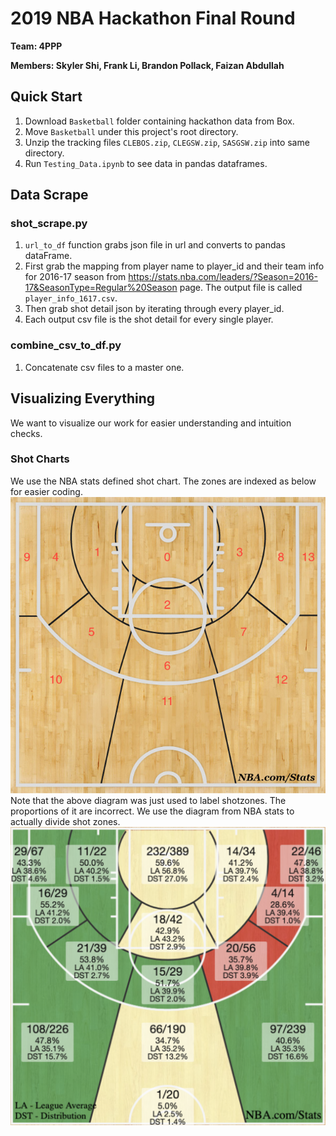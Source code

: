 # 2019 NBA Hackathon Final Round
**Team: 4PPP**

**Members: Skyler Shi, Frank Li, Brandon Pollack, Faizan Abdullah**

## Quick Start

1. Download `Basketball` folder containing hackathon data from Box.
2. Move `Basketball` under this project's root directory.
3. Unzip the tracking files `CLEBOS.zip`, `CLEGSW.zip`, `SASGSW.zip` into same directory.
4. Run `Testing_Data.ipynb` to see data in pandas dataframes.

## Data Scrape
### shot_scrape.py
1. `url_to_df` function grabs json file in url and converts to pandas dataFrame. 
2. First grab the mapping from player name to player_id and their team info for 2016-17 season from https://stats.nba.com/leaders/?Season=2016-17&SeasonType=Regular%20Season page. The output file is called `player_info_1617.csv`.
3. Then grab shot detail json by iterating through every player_id.
4. Each output csv file is the shot detail for every single player.

### combine_csv_to_df.py
1. Concatenate csv files to a master one.


## Visualizing Everything
We want to visualize our work for easier understanding and intuition checks.

### Shot Charts
We use the NBA stats defined shot chart. The zones are indexed as below for easier coding.
![Blank Shot Chart](Pictures/blank_shot_chart.jpg)
Note that the above diagram was just used to label shotzones. The proportions of it are incorrect. We use the diagram from NBA stats to actually divide shot zones.
![Actual Shot Chart](Pictures/shotchart.png)
